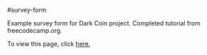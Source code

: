 #survey-form

Example survey form for Dark Coin project. Completed tutorial from freecodecamp.org.

To view this page, click <a href=https://claudebaxter.github.io/free-code-camp-progress/survey-form/index.html title="Test-Survey"> here.</a>
